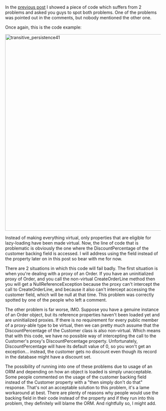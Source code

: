 In the <a href="/blog/2009/09/must-everything-be-virtual-with-nhibernate-part-ii/">previous post</a> I showed a piece of code which suffers from 2 problems and asked you guys to spot both problems.  One of the problems was pointed out in the comments, but nobody mentioned the other one.

Once again, this is the code example:

<a href="/postcontent/transitive_persistence411.png"><img src="/postcontent/transitive_persistence411.png" alt="transitive_persistence41" title="transitive_persistence41" width="798" height="635" class="aligncenter size-full wp-image-1687" /></a>

Instead of making everything virtual, only properties that are eligible for lazy-loading have been made virtual.  Now, the line of code that is problematic is obviously the one where the DiscountPercentage of the customer backing field is accessed.  I will address using the field instead of the property later on in this post so bear with me for now.

There are 2 situations in which this code will fail badly.  The first situation is when you're dealing with a proxy of an Order.  If you have an uninitialized proxy of Order, and you call the non-virtual CreateOrderLine method then you will get a NullReferenceException because the proxy can't intercept the call to CreateOrderLine, and because it also can't intercept accessing the customer field, which will be null at that time.   This problem was correctly spotted by one of the people who left a comment.

The other problem is far worse, IMO.  Suppose you have a genuine instance of an Order object, but its reference properties haven't been loaded yet and are uninitialized proxies.  If there is no requirement for every public member of a proxy-able type to be virtual, then we can pretty much assume that the DiscountPercentage of the Customer class is also non-virtual.  Which means that with this code, we have no possible way of intercepting the call to the Customer's proxy's DiscountPercentage property.  Unfortunately, DiscountPercentage will have its default value of 0, so you won't get an exception... instead, the customer gets no discount even though its record in the database might have a discount set.

The possibility of running into one of these problems due to usage of an ORM and depending on how an object is loaded is simply unacceptable.  Some people commented on the usage of the customer backing field instead of the Customer property with a "then simply don't do that" response.  That's not an acceptable solution to this problem, it's a lame workaround at best.  There are plenty of reasons why people would use the backing field in their code instead of the property and if they run into this problem, they definitely will blame the ORM.  And rightfully so, I might add.